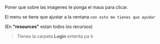 Poner que sobre las imagenes te ponga el maus para clicar.

El menu se tiene que ajustar a la ventana ``con esto me tienes que ayudar``

(En **"resources"** estan todos los recursos)

>Tienes la carpeta **Login** enterita pa ti